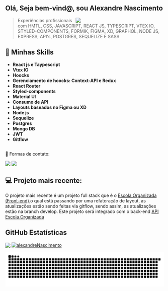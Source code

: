 ## Olá, Seja bem-vind@, sou <strong>Alexandre Nascimento</strong>
<img align="right" width="280" src="https://i2.wp.com/allhtaccess.info/wp-content/uploads/2018/03/programming.gif?fit=1281%2C716&ssl=1" />

> Experiências profissionais com HMTL, CSS, JAVASCRIPT, REACT JS, TYPESCRIPT, VTEX IO, STYLED-COMPONENTS, FORMIK, FIGMA, XD, GRAPHQL, NODE JS, EXPRESS, 
API's, POSTGRES, SEQUELIZE E SASS


## 🚀 Minhas Skills
<ul>
 <li> <strong> React js e Taypescript </strong></li>
 <li> <strong> Vtex IO </strong></li>
 <li> <strong> Hoocks </strong> </li>
 <li> <strong> Gerenciamento de hoocks: Context-API e Redux </strong></li>
 <li> <strong> React Router </strong> </li>
 <li> <strong> Styled-components </strong></li>
 <li> <strong> Material UI </strong></li>
 <li> <strong> Consumo de API </strong></li>
 <li> <strong> Layouts baseados no Figma ou XD </strong></li>
 <li> <strong> Node js </strong></li>
 <li> <strong> Sequelize </strong></li>
 <li> <strong> Postgres </strong></li>
 <li> <strong> Mongo DB </strong></li>
 <li> <strong> JWT </strong></li>
 <li> <strong> Gitflow </strong></li>
 </ul>
 

##

💬 Formas de contato: 
<div>
  <a href = "mailto:alexandre.devfront@hotmail.com"><img src="https://img.shields.io/badge/-Gmail-%23333?style=for-the-badge&logo=gmail&logoColor=white" target="_blank"></a>
   <a href="https://www.linkedin.com/in/alexandre-nascimento-66692920a/" target="_blank"><img src="https://img.shields.io/badge/-LinkedIn-%230077B5?style=for-the-badge&logo=linkedin&logoColor=white" target="_blank"></a> 
</div>


## 💻 Projeto mais recente:

O projeto mais recente é um projeto full stack que é o <a href="https://github.com/Alexandresfi/EscolaOrganizada"> Escola Organizada (Front-end) </a> o qual está passando por uma refatoração de layout, as atualizações estão sendo feitas via gitflow, sendo assim, as atualizações estão na branch develop. Este projeto será integrado com o back-end <a href="https://github.com/Alexandresfi/api-escola-organizada.git"> API Escola Organizada </a>

## **GitHub Estatísticas**
<div>
<a href="https://github.com/Alexandresfi">
  <img align="center" src="https://github-readme-stats.vercel.app/api/top-langs/?username=Alexandresfi&theme=dracula&hide_langs_below=1" />
</a>

<a href="https://github.com/Alexandresfi">
 <img align="center" src="https://github-readme-stats.vercel.app/api?username=Alexandresfi&show_icons=true&theme=dracula&line_height=27" alt=alexandreNascimento github stats"/>
</a>
</div>
 
<div> 

  ![Snake animation](https://github.com/Alexandresfi/Alexandresfi/blob/output/github-contribution-grid-snake.svg)
  
</div>



